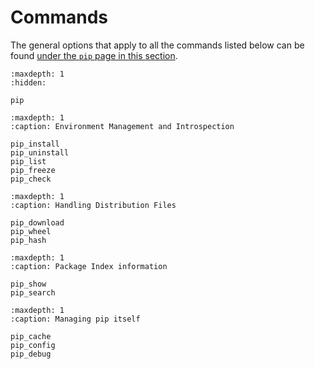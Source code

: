 # Commands

The general options that apply to all the commands listed below can be
found [under the `pip` page in this section](pip).

```{toctree}
:maxdepth: 1
:hidden:

pip
```

```{toctree}
:maxdepth: 1
:caption: Environment Management and Introspection

pip_install
pip_uninstall
pip_list
pip_freeze
pip_check
```

```{toctree}
:maxdepth: 1
:caption: Handling Distribution Files

pip_download
pip_wheel
pip_hash
```

```{toctree}
:maxdepth: 1
:caption: Package Index information

pip_show
pip_search
```

```{toctree}
:maxdepth: 1
:caption: Managing pip itself

pip_cache
pip_config
pip_debug
```
